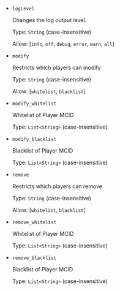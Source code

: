 
- `logLevel`

  Changes the log output level.

  Type: `String` (case-insensitive)

  Allow: [`info`, `off`, `debug`, `error`, `warn`, `all`]


- `modify`

  Restricts which players can modify

  Type: `String` (case-insensitive)

  Allow: [`whitelist`, `blacklist`]


- `modify_whitelist`

  Whitelist of Player MCID

  Type: `List<String>` (case-insensitive)


- `modify_blacklist`

  Blacklist of Player MCID

  Type: `List<String>` (case-insensitive)


- `remove`

  Restricts which players can remove

  Type: `String` (case-insensitive)

  Allow: [`whitelist`, `blacklist`]


- `remove_whitelist`

  Whitelist of Player MCID

  Type: `List<String>` (case-insensitive)


- `remove_blacklist`

  Blacklist of Player MCID

  Type: `List<String>` (case-insensitive)
